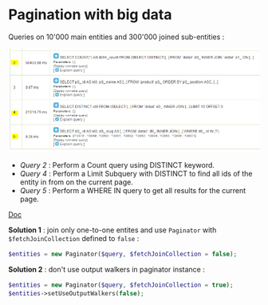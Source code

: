 Pagination with big data
========================

Queries on 10'000 main entities and 300'000 joined sub-entities :

![Queries on 10'000 main entities and 300'000 joined sub-entities](paginator-with-big-data.png)

- *Query 2* : Perform a Count query using DISTINCT keyword.
- *Query 4* : Perform a Limit Subquery with DISTINCT to find all ids of the entity in from on the current page.
- *Query 5* : Perform a WHERE IN query to get all results for the current page.

[Doc](http://doctrine-orm.readthedocs.org/en/latest/tutorials/pagination.html)

__Solution 1__ : join only one-to-one entites and use ``Paginator`` with ``$fetchJoinCollection`` defined to ``false`` :
 
```php
$entities = new Paginator($query, $fetchJoinCollection = false);
```

__Solution 2__ : don't use output walkers in paginator instance :

```php
$entities = new Paginator($query, $fetchJoinCollection = true);
$entities->setUseOutputWalkers(false);
```
